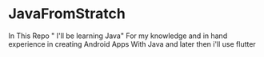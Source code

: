 # JavaFromStratch
In This Repo " I'll be learning Java" For my knowledge and in hand experience in creating Android Apps With Java and later then i'll use flutter
